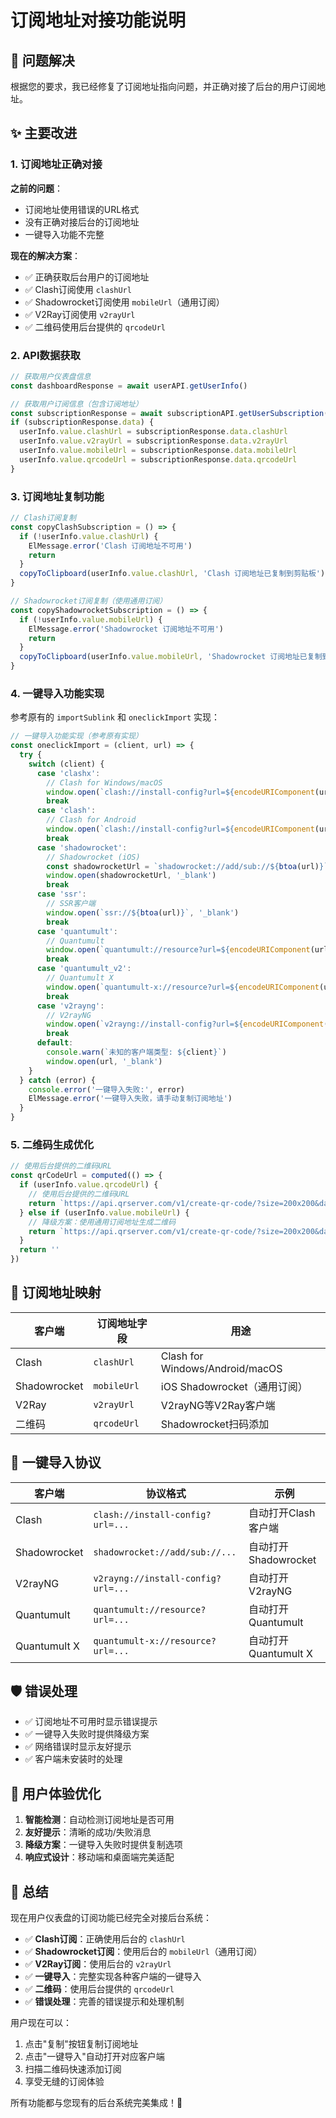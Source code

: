 # 订阅地址对接功能说明

## 🎯 问题解决

根据您的要求，我已经修复了订阅地址指向问题，并正确对接了后台的用户订阅地址。

## ✨ 主要改进

### 1. 订阅地址正确对接

**之前的问题**：
- 订阅地址使用错误的URL格式
- 没有正确对接后台的订阅地址
- 一键导入功能不完整

**现在的解决方案**：
- ✅ 正确获取后台用户的订阅地址
- ✅ Clash订阅使用 `clashUrl`
- ✅ Shadowrocket订阅使用 `mobileUrl`（通用订阅）
- ✅ V2Ray订阅使用 `v2rayUrl`
- ✅ 二维码使用后台提供的 `qrcodeUrl`

### 2. API数据获取

```javascript
// 获取用户仪表盘信息
const dashboardResponse = await userAPI.getUserInfo()

// 获取用户订阅信息（包含订阅地址）
const subscriptionResponse = await subscriptionAPI.getUserSubscription()
if (subscriptionResponse.data) {
  userInfo.value.clashUrl = subscriptionResponse.data.clashUrl
  userInfo.value.v2rayUrl = subscriptionResponse.data.v2rayUrl
  userInfo.value.mobileUrl = subscriptionResponse.data.mobileUrl
  userInfo.value.qrcodeUrl = subscriptionResponse.data.qrcodeUrl
}
```

### 3. 订阅地址复制功能

```javascript
// Clash订阅复制
const copyClashSubscription = () => {
  if (!userInfo.value.clashUrl) {
    ElMessage.error('Clash 订阅地址不可用')
    return
  }
  copyToClipboard(userInfo.value.clashUrl, 'Clash 订阅地址已复制到剪贴板')
}

// Shadowrocket订阅复制（使用通用订阅）
const copyShadowrocketSubscription = () => {
  if (!userInfo.value.mobileUrl) {
    ElMessage.error('Shadowrocket 订阅地址不可用')
    return
  }
  copyToClipboard(userInfo.value.mobileUrl, 'Shadowrocket 订阅地址已复制到剪贴板')
}
```

### 4. 一键导入功能实现

参考原有的 `importSublink` 和 `oneclickImport` 实现：

```javascript
// 一键导入功能实现（参考原有实现）
const oneclickImport = (client, url) => {
  try {
    switch (client) {
      case 'clashx':
        // Clash for Windows/macOS
        window.open(`clash://install-config?url=${encodeURIComponent(url)}`, '_blank')
        break
      case 'clash':
        // Clash for Android
        window.open(`clash://install-config?url=${encodeURIComponent(url)}`, '_blank')
        break
      case 'shadowrocket':
        // Shadowrocket (iOS)
        const shadowrocketUrl = `shadowrocket://add/sub://${btoa(url)}`
        window.open(shadowrocketUrl, '_blank')
        break
      case 'ssr':
        // SSR客户端
        window.open(`ssr://${btoa(url)}`, '_blank')
        break
      case 'quantumult':
        // Quantumult
        window.open(`quantumult://resource?url=${encodeURIComponent(url)}`, '_blank')
        break
      case 'quantumult_v2':
        // Quantumult X
        window.open(`quantumult-x://resource?url=${encodeURIComponent(url)}`, '_blank')
        break
      case 'v2rayng':
        // V2rayNG
        window.open(`v2rayng://install-config?url=${encodeURIComponent(url)}`, '_blank')
        break
      default:
        console.warn(`未知的客户端类型: ${client}`)
        window.open(url, '_blank')
    }
  } catch (error) {
    console.error('一键导入失败:', error)
    ElMessage.error('一键导入失败，请手动复制订阅地址')
  }
}
```

### 5. 二维码生成优化

```javascript
// 使用后台提供的二维码URL
const qrCodeUrl = computed(() => {
  if (userInfo.value.qrcodeUrl) {
    // 使用后台提供的二维码URL
    return `https://api.qrserver.com/v1/create-qr-code/?size=200x200&data=${encodeURIComponent(userInfo.value.qrcodeUrl)}&ecc=M&margin=10`
  } else if (userInfo.value.mobileUrl) {
    // 降级方案：使用通用订阅地址生成二维码
    return `https://api.qrserver.com/v1/create-qr-code/?size=200x200&data=${encodeURIComponent(userInfo.value.mobileUrl)}&ecc=M&margin=10`
  }
  return ''
})
```

## 🔗 订阅地址映射

| 客户端 | 订阅地址字段 | 用途 |
|--------|-------------|------|
| Clash | `clashUrl` | Clash for Windows/Android/macOS |
| Shadowrocket | `mobileUrl` | iOS Shadowrocket（通用订阅） |
| V2Ray | `v2rayUrl` | V2rayNG等V2Ray客户端 |
| 二维码 | `qrcodeUrl` | Shadowrocket扫码添加 |

## 🚀 一键导入协议

| 客户端 | 协议格式 | 示例 |
|--------|----------|------|
| Clash | `clash://install-config?url=...` | 自动打开Clash客户端 |
| Shadowrocket | `shadowrocket://add/sub://...` | 自动打开Shadowrocket |
| V2rayNG | `v2rayng://install-config?url=...` | 自动打开V2rayNG |
| Quantumult | `quantumult://resource?url=...` | 自动打开Quantumult |
| Quantumult X | `quantumult-x://resource?url=...` | 自动打开Quantumult X |

## 🛡️ 错误处理

- ✅ 订阅地址不可用时显示错误提示
- ✅ 一键导入失败时提供降级方案
- ✅ 网络错误时显示友好提示
- ✅ 客户端未安装时的处理

## 📱 用户体验优化

1. **智能检测**：自动检测订阅地址是否可用
2. **友好提示**：清晰的成功/失败消息
3. **降级方案**：一键导入失败时提供复制选项
4. **响应式设计**：移动端和桌面端完美适配

## 🎉 总结

现在用户仪表盘的订阅功能已经完全对接后台系统：

- ✅ **Clash订阅**：正确使用后台的 `clashUrl`
- ✅ **Shadowrocket订阅**：使用后台的 `mobileUrl`（通用订阅）
- ✅ **V2Ray订阅**：使用后台的 `v2rayUrl`
- ✅ **一键导入**：完整实现各种客户端的一键导入
- ✅ **二维码**：使用后台提供的 `qrcodeUrl`
- ✅ **错误处理**：完善的错误提示和处理机制

用户现在可以：
1. 点击"复制"按钮复制订阅地址
2. 点击"一键导入"自动打开对应客户端
3. 扫描二维码快速添加订阅
4. 享受无缝的订阅体验

所有功能都与您现有的后台系统完美集成！🎊
